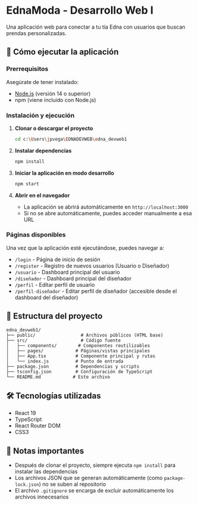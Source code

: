 # EdnaModa - Desarrollo Web I

Una aplicación web para conectar a tu tía Edna con usuarios que buscan prendas personalizadas.

## 🚀 Cómo ejecutar la aplicación

### Prerrequisitos

Asegúrate de tener instalado:
- [Node.js](https://nodejs.org/) (versión 14 o superior)
- npm (viene incluido con Node.js)

### Instalación y ejecución

1. **Clonar o descargar el proyecto**
   ```bash
   cd c:\Users\jpvega\EDNADEVWEB\edna_devweb1
   ```

2. **Instalar dependencias**
   ```bash
   npm install
   ```

3. **Iniciar la aplicación en modo desarrollo**
   ```bash
   npm start
   ```

4. **Abrir en el navegador**
   - La aplicación se abrirá automáticamente en `http://localhost:3000`
   - Si no se abre automáticamente, puedes acceder manualmente a esa URL

### Páginas disponibles

Una vez que la aplicación esté ejecutándose, puedes navegar a:

- `/login` - Página de inicio de sesión
- `/register` - Registro de nuevos usuarios (Usuario o Diseñador)
- `/usuario` - Dashboard principal del usuario
- `/diseñador` - Dashboard principal del diseñador
- `/perfil` - Editar perfil de usuario
- `/perfil-diseñador` - Editar perfil de diseñador (accesible desde el dashboard del diseñador)

## 📁 Estructura del proyecto

```
edna_devweb1/
├── public/                 # Archivos públicos (HTML base)
├── src/                    # Código fuente
│   ├── components/        # Componentes reutilizables
│   ├── pages/            # Páginas/vistas principales
│   ├── App.tsx           # Componente principal y rutas
│   └── index.js          # Punto de entrada
├── package.json          # Dependencias y scripts
├── tsconfig.json         # Configuración de TypeScript
└── README.md            # Este archivo
```

## 🛠️ Tecnologías utilizadas

- React 19
- TypeScript
- React Router DOM
- CSS3

## 📝 Notas importantes

- Después de clonar el proyecto, siempre ejecuta `npm install` para instalar las dependencias
- Los archivos JSON que se generan automáticamente (como `package-lock.json`) no se suben al repositorio
- El archivo `.gitignore` se encarga de excluir automáticamente los archivos innecesarios





